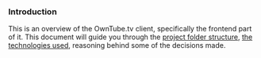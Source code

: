 ### Introduction ###

This is an overview of the OwnTube.tv client, specifically the frontend part of it. This document will guide you through
the [project folder structure](structure.md), [the technologies used](tech.md), reasoning behind some of the decisions made.
